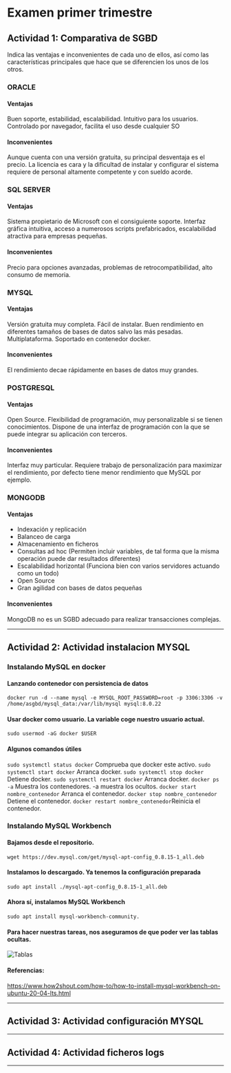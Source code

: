 # Examen primer trimestre


## Actividad 1: Comparativa de SGBD
Indica las ventajas e inconvenientes de cada uno de ellos, así como las  características principales que hace que se diferencien los unos de los otros.

### ORACLE
#### Ventajas
Buen soporte, estabilidad, escalabilidad. Intuitivo para los usuarios. Controlado por navegador, facilita el uso desde cualquier SO
#### Inconvenientes
Aunque cuenta con una versión gratuita, su principal desventaja es el precio. La licencia es cara y la dificultad de instalar y configurar el sistema requiere de personal altamente competente y con sueldo acorde.
### SQL SERVER 
#### Ventajas
Sistema propietario de Microsoft con el consiguiente soporte. Interfaz gráfica intuitiva, acceso a numerosos scripts prefabricados, escalabilidad atractiva para empresas pequeñas.

#### Inconvenientes
Precio para opciones avanzadas, problemas de retrocompatibilidad, alto consumo de memoria.

### MYSQL 
#### Ventajas
Versión gratuita muy completa. Fácil de instalar. Buen rendimiento en diferentes tamaños de bases de datos salvo las más pesadas. Multiplataforma. Soportado en contenedor docker. 
#### Inconvenientes
El rendimiento decae rápidamente en bases de datos muy grandes.
### POSTGRESQL 
#### Ventajas
Open Source. Flexibilidad de programación, muy personalizable si se tienen conocimientos. Dispone de una interfaz de programación con la que se puede integrar su aplicación con terceros.

#### Inconvenientes
Interfaz muy particular. Requiere trabajo de personalización para maximizar el rendimiento, por defecto tiene menor rendimiento que MySQL por ejemplo.
### MONGODB 
#### Ventajas
- Indexación y replicación
- Balanceo de carga
- Almacenamiento en ficheros
- Consultas ad hoc (Permiten incluir variables, de tal forma que la misma operación puede dar resultados diferentes)
- Escalabilidad horizontal (Funciona bien con varios servidores actuando como un todo)
- Open Source
- Gran agilidad con bases de datos pequeñas

#### Inconvenientes

MongoDB no es un SGBD adecuado para realizar transacciones complejas.

------------


## Actividad 2: Actividad instalacion MYSQL

### Instalando MySQL en docker
#### Lanzando contenedor con persistencia de datos
`docker run -d --name mysql -e MYSQL_ROOT_PASSWORD=root -p 3306:3306 -v /home/asgbd/mysql_data:/var/lib/mysql mysql:8.0.22`
#### Usar docker como usuario. La variable coge nuestro usuario actual.
`sudo usermod -aG docker $USER`

#### Algunos comandos útiles
`sudo systemctl status docker` Comprueba que docker este activo.
`sudo systemctl start docker` Arranca docker.
`sudo systemctl stop docker` Detiene docker.
`sudo systemctl restart docker` Arranca docker.
`docker ps -a` Muestra los contenedores. -a muestra los ocultos.
`docker start nombre_contenedor` Arranca el contenedor.
`docker stop nombre_contenedor` Detiene el contenedor.
`docker restart nombre_contenedor`Reinicia el contenedor.

### Instalando MySQL Workbench
#### Bajamos desde el repositorio.
`wget https://dev.mysql.com/get/mysql-apt-config_0.8.15-1_all.deb`
#### Instalamos lo descargado. Ya tenemos la configuración preparada
`sudo apt install ./mysql-apt-config_0.8.15-1_all.deb`
#### Ahora sí, instalamos MySQL Workbench
`sudo apt install mysql-workbench-community.`
#### Para hacer nuestras tareas, nos aseguramos de que poder ver las tablas ocultas.
![Tablas](https://i.imgur.com/ZUfCPKd.png "Tablas")



#### Referencias:
https://www.how2shout.com/how-to/how-to-install-mysql-workbench-on-ubuntu-20-04-lts.html

------------


## Actividad 3: Actividad configuración MYSQL

------------


## Actividad 4: Actividad ficheros logs


------------